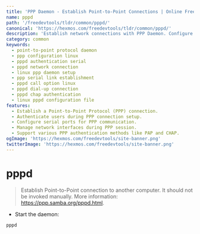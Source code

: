 ```yaml
---
title: 'PPP Daemon - Establish Point-to-Point Connections | Online Free DevTools by Hexmos'
name: pppd
path: '/freedevtools/tldr/common/pppd/'
canonical: 'https://hexmos.com/freedevtools/tldr/common/pppd/'
description: 'Establish network connections with PPP Daemon. Configure serial ports and authenticate users for secure data transmission. Free online tool, no registration required.'
category: common
keywords:
  - point-to-point protocol daemon
  - ppp configuration linux
  - pppd authentication serial
  - pppd network connection
  - linux ppp daemon setup
  - ppp serial link establishment
  - pppd call option linux
  - pppd dial-up connection
  - pppd chap authentication
  - linux pppd configuration file
features:
  - Establish a Point-to-Point Protocol (PPP) connection.
  - Authenticate users during PPP connection setup.
  - Configure serial ports for PPP communication.
  - Manage network interfaces during PPP session.
  - Support various PPP authentication methods like PAP and CHAP.
ogImage: 'https://hexmos.com/freedevtools/site-banner.png'
twitterImage: 'https://hexmos.com/freedevtools/site-banner.png'
---
```


# pppd

> Establish Point-to-Point connection to another computer.
> It should not be invoked manually.
> More information: <https://ppp.samba.org/pppd.html>.

- Start the daemon:

`pppd`
